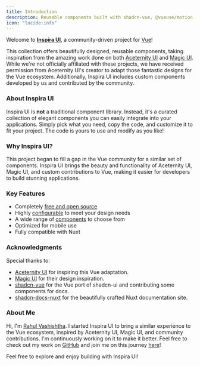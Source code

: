 ```yaml
---
title: Introduction
description: Reusable components built with shadcn-vue, @vueuse/motion, and TailwindCSS
icon: "lucide:info"
---
```


Welcome to [**Inspira UI**](https://inspira-ui.com), a community-driven project for [Vue](https://vuejs.org)!

This collection offers beautifully designed, reusable components, taking inspiration from the amazing work done on both [Aceternity UI](https://ui.aceternity.com) and [Magic UI](https://magicui.design). While we're not officially affiliated with these projects, we have received permission from Aceternity UI's creator to adapt those fantastic designs for the Vue ecosystem. Additionally, Inspira UI includes custom components developed by us and contributed by the community.

### About Inspira UI

Inspira UI is **not** a traditional component library. Instead, it's a curated collection of elegant components you can easily integrate into your applications. Simply pick what you need, copy the code, and customize it to fit your project. The code is yours to use and modify as you like!

### Why Inspira UI?

This project began to fill a gap in the Vue community for a similar set of components. Inspira UI brings the beauty and functionality of Aceternity UI, Magic UI, and custom contributions to Vue, making it easier for developers to build stunning applications.

### Key Features

- Completely [free and open source](https://github.com/unovue/inspira-ui)
- Highly [configurable](/components/all) to meet your design needs
- A wide range of [components](/components/all) to choose from
- Optimized for mobile use
- Fully compatible with Nuxt

### Acknowledgments

Special thanks to:

- [Aceternity UI](https://ui.aceternity.com) for inspiring this Vue adaptation.
- [Magic UI](https://magicui.design) for their design inspiration.
- [shadcn-vue](https://www.shadcn-vue.com/) for the Vue port of shadcn-ui and contributing some components for docs.
- [shadcn-docs-nuxt](https://github.com/ZTL-UwU/shadcn-docs-nuxt) for the beautifully crafted Nuxt documentation site.

### About Me

Hi, I'm [Rahul Vashishtha](https://rahulv.dev). I started Inspira UI to bring a similar experience to the Vue ecosystem, inspired by Aceternity UI, Magic UI, and community contributions. I'm continuously working on it to make it better. Feel free to check out my work on [GitHub](https://github.com/rahul-vashishtha) and join me on this journey [here](https://github.com/unovue/inspira-ui)!

Feel free to explore and enjoy building with Inspira UI!
